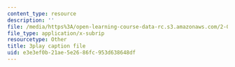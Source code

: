 ```yaml
---
content_type: resource
description: ''
file: /media/https%3A/open-learning-course-data-rc.s3.amazonaws.com/2-003sc-engineering-dynamics-fall-2011/e3e3ef0b21ae5e2686fc953d638648df_YZ9y4zcfCPs.vtt
file_type: application/x-subrip
resourcetype: Other
title: 3play caption file
uid: e3e3ef0b-21ae-5e26-86fc-953d638648df
---
```

